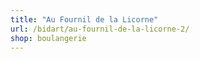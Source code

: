 ```yaml
---
title: "Au Fournil de la Licorne"
url: /bidart/au-fournil-de-la-licorne-2/
shop: boulangerie
---
```

